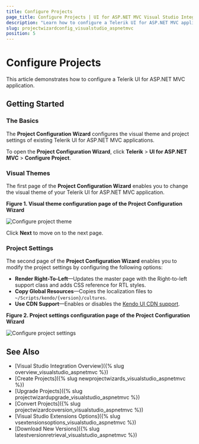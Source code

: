 ```yaml
---
title: Configure Projects
page_title: Configure Projects | UI for ASP.NET MVC Visual Studio Integration
description: "Learn how to configure a Telerik UI for ASP.NET MVC application."
slug: projectwizardconfig_visualstudio_aspnetmvc
position: 5
---
```


# Configure Projects

This article demonstrates how to configure a Telerik UI for ASP.NET MVC application.

## Getting Started

### The Basics

The **Project Configuration Wizard** configures the visual theme and project settings of existing Telerik UI for ASP.NET MVC applications.

To open the **Project Configuration Wizard**, click **Telerik** > **UI for ASP.NET MVC** > **Configure Project**.

### Visual Themes

The first page of the **Project Configuration Wizard** enables you to change the visual theme of your Telerik UI for ASP.NET MVC application.

**Figure 1. Visual theme configuration page of the Project Configuration Wizard**

![Configure project theme](/vs-integration/images/configure_theme.png)

Click **Next** to move on to the next page.

###  Project Settings

The second page of the **Project Configuration Wizard** enables you to modify the project settings by configuring the following options:

- **Render Right-To-Left**&mdash;Updates the master page with the Right-to-left support class and adds CSS reference for RTL styles.
- **Copy Global Resources**&mdash;Copies the localization files to `~/Scripts/kendo/{version}/cultures`.
- **Use CDN Support**&mdash;Enables or disables the [Kendo UI CDN support](http://docs.telerik.com/kendo-ui/intro/installation/cdn-service).

**Figure 2. Project settings configuration page of the Project Configuration Wizard**

![Configure project settings](/vs-integration/images/configure_settings.png)

## See Also

* [Visual Studio Integration Overview]({% slug overview_visualstudio_aspnetmvc %})
* [Create Projects]({% slug newprojectwizards_visualstudio_aspnetmvc %})
* [Upgrade Projects]({% slug projectwizardupgrade_visualstudio_aspnetmvc %})
* [Convert Projects]({% slug projectwizardcoversion_visualstudio_aspnetmvc %})
* [Visual Studio Extensions Options]({% slug vsextensionsoptions_visualstudio_aspnetmvc %})
* [Download New Versions]({% slug latestversionretrieval_visualstudio_aspnetmvc %})
